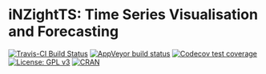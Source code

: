 # iNZightTS: Time Series Visualisation and Forecasting
[![Travis-CI Build Status](https://travis-ci.org/iNZightVIT/iNZightTS.svg?branch=master)](https://travis-ci.org/iNZightVIT/iNZightTS)
[![AppVeyor build status](https://ci.appveyor.com/api/projects/status/github/iNZightVIT/iNZightTS?branch=master&svg=true)](https://ci.appveyor.com/project/iNZightVIT/iNZightTS)
[![Codecov test coverage](https://codecov.io/gh/iNZightVIT/iNZightTS/branch/master/graph/badge.svg)](https://codecov.io/gh/iNZightVIT/iNZightTS?branch=master)
[![License: GPL v3](https://img.shields.io/badge/License-GPL%20v3-blue.svg)](http://www.gnu.org/licenses/gpl-3.0)
[![CRAN](https://www.r-pkg.org/badges/version/iNZightTS)](https://CRAN.R-project.org/package=iNZightTS)
